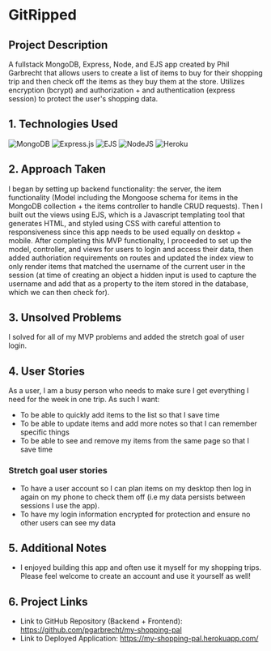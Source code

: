 # GitRipped
## Project Description
A fullstack MongoDB, Express, Node, and EJS app created by Phil Garbrecht that allows users to create a list of items to buy for their shopping trip and then check off the items as they buy them at the store. Utilizes encryption (bcrypt) and authorization + and authentication (express session) to protect the user's shopping data.

## 1. Technologies Used
![MongoDB](https://img.shields.io/badge/MongoDB-%234ea94b.svg?style=for-the-badge&logo=mongodb&logoColor=white) ![Express.js](https://img.shields.io/badge/express.js-%23404d59.svg?style=for-the-badge&logo=express&logoColor=%2361DAFB) ![EJS](https://img.shields.io/badge/ejs-%2320232a.svg?style=for-the-badge&logo=ejs&logoColor=%2361DAFB) ![NodeJS](https://img.shields.io/badge/node.js-6DA55F?style=for-the-badge&logo=node.js&logoColor=white) ![Heroku](https://img.shields.io/badge/heroku-%23430098.svg?style=for-the-badge&logo=heroku&logoColor=white)

## 2. Approach Taken
I began by setting up backend functionality: the server, the item functionality (Model including the Mongoose schema for items in the MongoDB collection + the items controller to handle CRUD requests). Then I built out the views using EJS, which is a Javascript templating tool that generates HTML, and styled using CSS with careful attention to responsiveness since this app needs to be used equally on desktop + mobile. After completing this MVP functionalty, I proceeded to set up the model, controller, and views for users to login and access their data, then added authoriation requirements on routes and updated the index view to only render items that matched the username of the current user in the session (at time of creating an object a hidden input is used to capture the username and add that as a property to the item stored in the database, which we can then check for).

## 3. Unsolved Problems
I solved for all of my MVP problems and added the stretch goal of user login.

## 4. User Stories
As a user, I am a busy person who needs to make sure I get everything I need for the week in one trip. As such I want:
* To be able to quickly add items to the list so that I save time
* To be able to update items and add more notes so that I can remember specific things
* To be able to see and remove my items from the same page so that I save time

### Stretch goal user stories
* To have a user account so I can plan items on my desktop then log in again on my phone to check them off (i.e my data persists between sessions I use the app).
* To have my login information encrypted for protection and ensure no other users can see my data

## 5. Additional Notes
* I enjoyed building this app and often use it myself for my shopping trips. Please feel welcome to create an account and use it yourself as well!

## 6. Project Links
* Link to GitHub Repository (Backend + Frontend): https://github.com/pgarbrecht/my-shopping-pal
* Link to Deployed Application: https://my-shopping-pal.herokuapp.com/